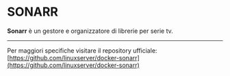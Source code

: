 # SONARR
**Sonarr** è un gestore e organizzatore di librerie per serie tv.

---
Per maggiori specifiche visitare il repository ufficiale:
[https://github.com/linuxserver/docker-sonarr](https://github.com/linuxserver/docker-sonarr)